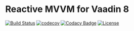 # Reactive MVVM for Vaadin 8
[![Build Status](https://travis-ci.org/dohnala/reactive-mvvm.svg?branch=master)](https://travis-ci.org/dohnala/reactive-mvvm)
[![codecov](https://codecov.io/gh/dohnala/reactive-mvvm/branch/master/graph/badge.svg)](https://codecov.io/gh/dohnala/reactive-mvvm)
[![Codacy Badge](https://api.codacy.com/project/badge/Grade/528c739a5ded4e15aa4cab3f46814a84)](https://www.codacy.com/app/dohnal-adam/reactive-mvvm?utm_source=github.com&amp;utm_medium=referral&amp;utm_content=dohnala/reactive-mvvm&amp;utm_campaign=Badge_Grade)
[![License](https://img.shields.io/badge/License-Apache%202.0-blue.svg)](https://opensource.org/licenses/Apache-2.0)
